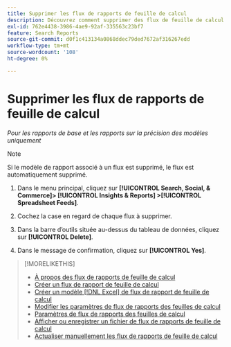 ```yaml
---
title: Supprimer les flux de rapports de feuille de calcul
description: Découvrez comment supprimer des flux de feuille de calcul.
exl-id: 762e4438-3986-4ae9-92af-335563c23bf7
feature: Search Reports
source-git-commit: d0f1c413134a0868ddec79ded7672af316267edd
workflow-type: tm+mt
source-wordcount: '108'
ht-degree: 0%

---
```


# Supprimer les flux de rapports de feuille de calcul

*Pour les rapports de base et les rapports sur la précision des modèles uniquement*

>[!NOTE]
>
>Si le modèle de rapport associé à un flux est supprimé, le flux est automatiquement supprimé.

1. Dans le menu principal, cliquez sur **[!UICONTROL Search, Social, & Commerce]> [!UICONTROL Insights & Reports] >[!UICONTROL Spreadsheet Feeds]**.

1. Cochez la case en regard de chaque flux à supprimer.

1. Dans la barre d’outils située au-dessus du tableau de données, cliquez sur **[!UICONTROL Delete]**.

1. Dans le message de confirmation, cliquez sur **[!UICONTROL Yes]**.

>[!MORELIKETHIS]
>
>* [À propos des flux de rapports de feuille de calcul](spreadsheet-feed-about.md)
>* [Créer un flux de rapport de feuille de calcul](spreadsheet-feed-create.md)
>* [Créer un modèle [!DNL Excel] de flux de rapport de feuille de calcul](spreadsheet-feed-create-excel-template.md)
>* [Modifier les paramètres de flux de rapports des feuilles de calcul](spreadsheet-feed-edit.md)
>* [Paramètres de flux de rapports des feuilles de calcul](spreadsheet-feed-settings.md)
>* [Afficher ou enregistrer un fichier de flux de rapports de feuille de calcul](spreadsheet-feed-view-or-save.md)
>* [Actualiser manuellement les flux de rapports de feuille de calcul](spreadsheet-feed-refresh.md)
